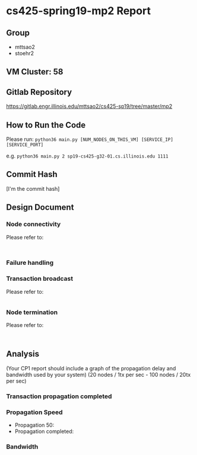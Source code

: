 # cs425-spring19-mp2 Report

## Group

- mttsao2
- stoehr2 

## VM Cluster: 58

## Gitlab Repository

https://gitlab.engr.illinois.edu/mttsao2/cs425-sp19/tree/master/mp2

## How to Run the Code

Please run: `python36 main.py [NUM_NODES_ON_THIS_VM] [SERVICE_IP] [SERVICE_PORT]`

e.g. `python36 main.py 2 sp19-cs425-g32-01.cs.illinois.edu 1111`

## Commit Hash

[I'm the commit hash]

## Design Document

### Node connectivity

Please refer to:

```
     
```

### Failure handling

### Transaction broadcast

Please refer to:

```

```

### Node termination

Please refer to:

```
     
```

## Analysis

(Your CP1 report should include a graph of the propagation delay and bandwidth used by your system)
(20 nodes / 1tx per sec - 100 nodes / 20tx per sec)

### Transaction propagation completed

### Propagation Speed

- Propagation 50:
- Propagation completed:

### Bandwidth


